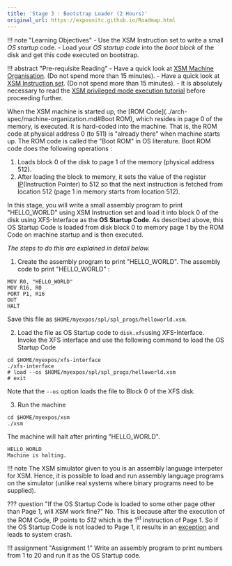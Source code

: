 ```yaml
---
title: 'Stage 3 : Bootstrap Loader (2 Hours)'
original_url: https://exposnitc.github.io/Roadmap.html
---
```


!!! note "Learning Objectives"
       - Use the XSM Instruction set to write a small *OS startup* code.
       - Load your *OS startup code* into the *boot block* of the disk and get this code executed on bootstrap.

!!! abstract "Pre-requisite Reading"
       - Have a quick look at [XSM Machine Organisation](../arch-spec/machine-organization.md). (Do not spend more than 15 minutes).
       - Have a quick look at [XSM Instruction set](../arch-spec/instruction-set.md). (Do not spend more than 15 minutes).
       - It is absolutely necessary to read the [XSM privileged mode execution tutorial](../tutorials/xsm-instruction-cycle.md) before proceeding further.


When the XSM machine is started up, the [ROM Code](../arch-spec/machine-organization.md#Boot ROM), which resides in page 0 of the memory, is executed. It is hard-coded into the machine. 
That is, the ROM code at physical address 0 (to 511) is "already there" when machine starts up.
The ROM code is called the "Boot ROM" in OS literature. Boot ROM code does the following operations :

1. Loads block 0 of the disk to page 1 of the memory (physical address 512).
2. After loading the block to memory, it sets the value of the register [IP](../arch-spec/machine-organization.md)(Instruction Pointer) to 512 so that the next instruction is fetched from location 512 (page 1 in memory starts from location 512).


In this stage, you will write a small assembly program to print "HELLO_WORLD" using XSM Instruction set 
and load it into block 0 of the disk using XFS-Interface as the **OS Startup Code**.
As described above, this OS Startup Code is loaded from disk block 0 to memory page 1 by the ROM Code 
on machine startup and is then executed.

*The steps to do this are explained in detail below.*

1) Create the assembly program to print "HELLO_WORLD".
The assembly code to print "HELLO_WORLD" :
```
MOV R0, "HELLO_WORLD"
MOV R16, R0
PORT P1, R16
OUT
HALT
```
Save this file as `$HOME/myexpos/spl/spl_progs/helloworld.xsm`.

2) Load the file as OS Startup code to `disk.xfs`using XFS-Interface.  
Invoke the XFS interface and use the following command to load the OS Startup Code
```
cd $HOME/myexpos/xfs-interface
./xfs-interface
# load --os $HOME/myexpos/spl/spl_progs/helloworld.xsm
# exit
```

Note that the `--os` option loads the file to Block 0 of the XFS disk.

3) Run the machine  
```
cd $HOME/myexpos/xsm
./xsm
```

The machine will halt after printing "HELLO_WORLD".

```
HELLO_WORLD
Machine is halting.
```

!!! note 
       The XSM simulator given to you is an assembly language interpeter for XSM.
       Hence, it is possible to load and run assembly language programs on 
       the simulator (unlike real systems where binary programs need to be supplied).


??? question "If the OS Startup Code is loaded to some other page other than Page 1, will XSM work fine?"
       No. This is because after the execution of the ROM Code, IP points to *512* which is the 1<sup>st</sup>
       instruction of Page 1. So if the OS Startup Code is not loaded to Page 1, it results in an [exception](../arch-spec/interrupts-exception-handling.md) and leads to system crash.

!!! assignment "Assignment 1"
       Write an assembly program to print numbers from 1 to 20 and run it as the OS Startup code.
